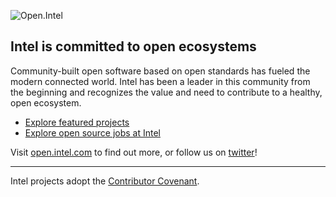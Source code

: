 ![Open.Intel](https://github.com/intel/.github/blob/main/images/open.intel-horizontal-lu-steel-3000px.png) 

## Intel is committed to open ecosystems

Community-built open software based on open standards has fueled the modern connected world. Intel has been a leader in this community from the beginning and recognizes the value and need to contribute to a healthy, open ecosystem. 

* [Explore featured projects](https://www.intel.com/content/www/us/en/developer/topic-technology/open/overview.html#introtext_1376301626)
* [Explore open source jobs at Intel](https://jobs.intel.com/page/show/search-results#q=open%20source)


Visit [open.intel.com](https://open.intel.com) to find out more, or follow us on [twitter](https://twitter.com/IntelSoftware)!

----

Intel projects adopt the [Contributor Covenant](https://www.contributor-covenant.org/). 
